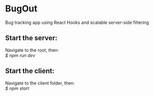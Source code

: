 # BugOut
Bug tracking app using React Hooks and scalable server-side filtering

## Start the server:
Navigate to the root, then: <br/>
<i>$ npm run dev</i>

## Start the client:
Navigate to the client folder, then: <br/>
<i>$ npm start</i>
